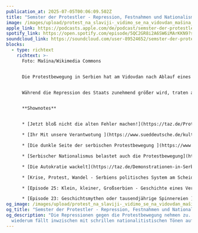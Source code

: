 ```yaml
---
publication_at: 2025-07-05T00:06:09.502Z
title: "Semster der Protestler - Repression, Festnahmen und Nationalismus "
image: /images/upload/protest_na_slaviji-_vidimo_se_na_vidovdan_mašina_1.jpg
apple_link: https://podcasts.apple.com/de/podcast/semster-der-protestler-repression-festnahmen-und-nationalismus/id1170436903?i=1000715776885
spotify_link: https://open.spotify.com/episode/5QC2GR8i2A6SW6iMArKKN9?si=6d1ab098a33a4703
soundcloud_link: https://soundcloud.com/user-89524652/semster-der-protestler
blocks:
  - type: richtext
    richtext: >-
      Foto: Mašina/Wikimedia Commons


      Die Protestbewegung in Serbien hat am Vidovdan nach Ablauf eines Ultimatums für die Ausrufung von Neuwahlen an Präsident Vučić symbolisch „grünes Licht“ für zivilen Ungehorsam gegeben und blockiert im ganzen Land den Verkehr mit Straßenblockaden. Es kam zu zahlreichen Festnahmen. 


      Während die Repression des Staats zunehmend größer wird, traten auf der Bühne beim Protest am Vidovdan, Redner mit nationalistischen Botschaften auf, zitierten problematische Vorbilder und warfen mit nationalistischem Irrsinn um sich. Wir haben uns die Reden angehört, damit ihr es nicht machen müsst.


      **Shownotes**


      * [Jetzt bloß nicht die alten Fehler machen!](https://taz.de/Proteste-in-Serbien/!6095422/) (Krstos Kommentar in der Wochentaz)

      * [Ihr Mit unsere Verantwotung ](https://www.sueddeutsche.de/kultur/serbien-proteste-vucic-lithium-eu-schriftsteller-marko-dinic-li.3278837?reduced=true)(Marko Dinić in SZ, Paywall)

      * [Die dunkle Seite der serbischen Protestbewegung ](https://www.faz.net/aktuell/politik/ausland/studentenproteste-in-serbien-nationalistische-reden-110572842.html)(Michael Martens in der FAZ)

      * [Serbischer Nationalismus belastet auch die Protestbewegung](https://www.derstandard.at/story/3000000277576/serbischer-nationalismus-belastet-auch-die-protestbewegung) (Adelheid Wölfl im Standard)

      * [Die Autokratie wackelt](https://taz.de/Demonstrationen-in-Serbien/!6094746/) (Andrej Ivanji in der taz)

      * [Krise, Protest, Wandel - Serbiens politisches System am Scheideweg](https://www.youtube.com/watch?v=slGQBe7AGqU&t=2445s) (Podiumsdiskussion der Südosteuropa-Gesselschaft auf Youtube) 

      * [Episode 25: Klein, kleiner, Großserbien - Geschichte eines Versagens](https://ballaballa-balkan.de/episode/klein,-kleiner,-grossserbien-geschichte-eines-versagens)

      * [Episode 23: Geschichtsmythen oder tausendjährige Spinnereien ](https://ballaballa-balkan.de/episode/geschichtsmythen-oder-tausendjaehrige-spinnereien)
og_image: /images/upload/protest_na_slaviji-_vidimo_se_na_vidovdan_mašina_1.jpg
og_title: "Semster der Protestler - Repression, Festnahmen und Nationalismus "
og_description: "Die Repressionen gegen die Protestbewegung nehmen zu. Diese
  wiederum fällt inwzischen mit schrillen nationalitistischen Tönen auf. "
---
```

